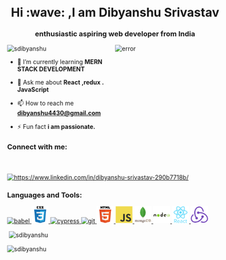 <h1 align="center">Hi :wave: ,I am Dibyanshu Srivastav </h1>
<h3 align="center"> enthusiastic aspiring web developer from India</h3>

<img align="right" width="50%" height="300px" src="https://www.proofhub.com/wp-content/uploads/2020/08/Web-Developer.gif" alt="error">

<p align="left"> <img src="https://komarev.com/ghpvc/?username=sdibyanshu&label=Profile%20views&color=0e75b6&style=flat" alt="sdibyanshu" /> </p>

- 🌱 I’m currently learning **MERN STACK DEVELOPMENT**

- 💬 Ask me about **React ,redux . JavaScript**

- 📫 How to reach me **dibyanshu4430@gmail.com**

- ⚡ Fun fact **i am passionate.**

<h3 align="left">Connect with me:</h3>
<p align="left">
<a href="https://linkedin.com/in/https://www.linkedin.com/in/dibyanshu-srivastav-290b7718b/" target="blank"><img align="center" src="https://raw.githubusercontent.com/rahuldkjain/github-profile-readme-generator/master/src/images/icons/Social/linked-in-alt.svg" alt="https://www.linkedin.com/in/dibyanshu-srivastav-290b7718b/" height="30" width="40" /></a>
</p>

<h3 align="left">Languages and Tools:</h3>
<p align="left"> <a href="https://babeljs.io/" target="_blank" rel="noreferrer"> <img src="https://www.vectorlogo.zone/logos/babeljs/babeljs-icon.svg" alt="babel" width="40" height="40"/> </a> <a href="https://www.w3schools.com/css/" target="_blank" rel="noreferrer"> <img src="https://raw.githubusercontent.com/devicons/devicon/master/icons/css3/css3-original-wordmark.svg" alt="css3" width="40" height="40"/> </a> <a href="https://www.cypress.io" target="_blank" rel="noreferrer"> <img src="https://raw.githubusercontent.com/simple-icons/simple-icons/6e46ec1fc23b60c8fd0d2f2ff46db82e16dbd75f/icons/cypress.svg" alt="cypress" width="40" height="40"/> </a> <a href="https://git-scm.com/" target="_blank" rel="noreferrer"> <img src="https://www.vectorlogo.zone/logos/git-scm/git-scm-icon.svg" alt="git" width="40" height="40"/> </a> <a href="https://www.w3.org/html/" target="_blank" rel="noreferrer"> <img src="https://raw.githubusercontent.com/devicons/devicon/master/icons/html5/html5-original-wordmark.svg" alt="html5" width="40" height="40"/> </a> <a href="https://developer.mozilla.org/en-US/docs/Web/JavaScript" target="_blank" rel="noreferrer"> <img src="https://raw.githubusercontent.com/devicons/devicon/master/icons/javascript/javascript-original.svg" alt="javascript" width="40" height="40"/> </a> <a href="https://www.mongodb.com/" target="_blank" rel="noreferrer"> <img src="https://raw.githubusercontent.com/devicons/devicon/master/icons/mongodb/mongodb-original-wordmark.svg" alt="mongodb" width="40" height="40"/> </a> <a href="https://nodejs.org" target="_blank" rel="noreferrer"> <img src="https://raw.githubusercontent.com/devicons/devicon/master/icons/nodejs/nodejs-original-wordmark.svg" alt="nodejs" width="40" height="40"/> </a> <a href="https://reactjs.org/" target="_blank" rel="noreferrer"> <img src="https://raw.githubusercontent.com/devicons/devicon/master/icons/react/react-original-wordmark.svg" alt="react" width="40" height="40"/> </a> <a href="https://redux.js.org" target="_blank" rel="noreferrer"> <img src="https://raw.githubusercontent.com/devicons/devicon/master/icons/redux/redux-original.svg" alt="redux" width="40" height="40"/> </a> </p>



<p>&nbsp;<img align="center" src="https://github-readme-stats.vercel.app/api?username=sdibyanshu&show_icons=true&locale=en" alt="sdibyanshu" /></p>

<p><img align="center" src="https://github-readme-streak-stats.herokuapp.com/?user=sdibyanshu&" alt="sdibyanshu" /></p>
